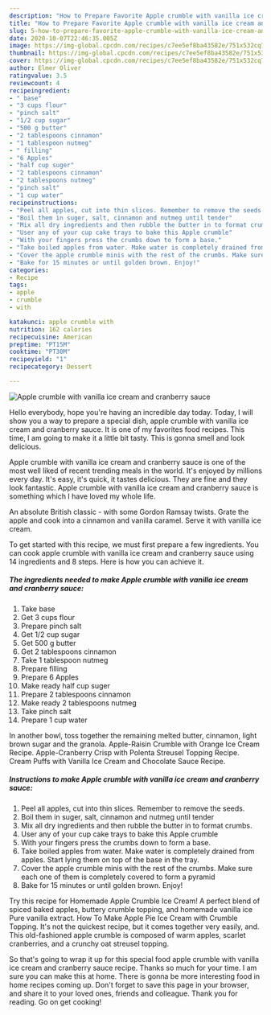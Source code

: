 ```yaml
---
description: "How to Prepare Favorite Apple crumble with vanilla ice cream and cranberry sauce"
title: "How to Prepare Favorite Apple crumble with vanilla ice cream and cranberry sauce"
slug: 5-how-to-prepare-favorite-apple-crumble-with-vanilla-ice-cream-and-cranberry-sauce
date: 2020-10-07T22:46:35.005Z
image: https://img-global.cpcdn.com/recipes/c7ee5ef8ba43582e/751x532cq70/apple-crumble-with-vanilla-ice-cream-and-cranberry-sauce-recipe-main-photo.jpg
thumbnail: https://img-global.cpcdn.com/recipes/c7ee5ef8ba43582e/751x532cq70/apple-crumble-with-vanilla-ice-cream-and-cranberry-sauce-recipe-main-photo.jpg
cover: https://img-global.cpcdn.com/recipes/c7ee5ef8ba43582e/751x532cq70/apple-crumble-with-vanilla-ice-cream-and-cranberry-sauce-recipe-main-photo.jpg
author: Elmer Oliver
ratingvalue: 3.5
reviewcount: 4
recipeingredient:
- " base"
- "3 cups flour"
- "pinch salt"
- "1/2 cup sugar"
- "500 g butter"
- "2 tablespoons cinnamon"
- "1 tablespoon nutmeg"
- " filling"
- "6 Apples"
- "half cup suger"
- "2 tablespoons cinnamon"
- "2 tablespoons nutmeg"
- "pinch salt"
- "1 cup water"
recipeinstructions:
- "Peel all apples, cut into thin slices. Remember to remove the seeds."
- "Boil them in suger, salt, cinnamon and nutmeg until tender"
- "Mix all dry ingredients and then rubble the butter in to format crumbs."
- "User any of your cup cake trays to bake this Apple crumble"
- "With your fingers press the crumbs down to form a base."
- "Take boiled apples from water. Make water is completely drained from apples. Start lying them on top of the base in the tray."
- "Cover the apple crumble minis with the rest of the crumbs. Make sure each one of them is completely covered to form a pyramid"
- "Bake for 15 minutes or until golden brown. Enjoy!"
categories:
- Recipe
tags:
- apple
- crumble
- with

katakunci: apple crumble with 
nutrition: 162 calories
recipecuisine: American
preptime: "PT15M"
cooktime: "PT30M"
recipeyield: "1"
recipecategory: Dessert

---
```



![Apple crumble with vanilla ice cream and cranberry sauce](https://img-global.cpcdn.com/recipes/c7ee5ef8ba43582e/751x532cq70/apple-crumble-with-vanilla-ice-cream-and-cranberry-sauce-recipe-main-photo.jpg)

Hello everybody, hope you're having an incredible day today. Today, I will show you a way to prepare a special dish, apple crumble with vanilla ice cream and cranberry sauce. It is one of my favorites food recipes. This time, I am going to make it a little bit tasty. This is gonna smell and look delicious.

Apple crumble with vanilla ice cream and cranberry sauce is one of the most well liked of recent trending meals in the world. It's enjoyed by millions every day. It's easy, it's quick, it tastes delicious. They are fine and they look fantastic. Apple crumble with vanilla ice cream and cranberry sauce is something which I have loved my whole life.

An absolute British classic - with some Gordon Ramsay twists. Grate the apple and cook into a cinnamon and vanilla caramel. Serve it with vanilla ice cream.


To get started with this recipe, we must first prepare a few ingredients. You can cook apple crumble with vanilla ice cream and cranberry sauce using 14 ingredients and 8 steps. Here is how you can achieve it.

<!--inarticleads1-->

##### The ingredients needed to make Apple crumble with vanilla ice cream and cranberry sauce:

1. Take  base
1. Get 3 cups flour
1. Prepare pinch salt
1. Get 1/2 cup sugar
1. Get 500 g butter
1. Get 2 tablespoons cinnamon
1. Take 1 tablespoon nutmeg
1. Prepare  filling
1. Prepare 6 Apples
1. Make ready half cup suger
1. Prepare 2 tablespoons cinnamon
1. Make ready 2 tablespoons nutmeg
1. Take pinch salt
1. Prepare 1 cup water


In another bowl, toss together the remaining melted butter, cinnamon, light brown sugar and the granola. Apple-Raisin Crumble with Orange Ice Cream Recipe. Apple-Cranberry Crisp with Polenta Streusel Topping Recipe. Cream Puffs with Vanilla Ice Cream and Chocolate Sauce Recipe. 

<!--inarticleads2-->

##### Instructions to make Apple crumble with vanilla ice cream and cranberry sauce:

1. Peel all apples, cut into thin slices. Remember to remove the seeds.
1. Boil them in suger, salt, cinnamon and nutmeg until tender
1. Mix all dry ingredients and then rubble the butter in to format crumbs.
1. User any of your cup cake trays to bake this Apple crumble
1. With your fingers press the crumbs down to form a base.
1. Take boiled apples from water. Make water is completely drained from apples. Start lying them on top of the base in the tray.
1. Cover the apple crumble minis with the rest of the crumbs. Make sure each one of them is completely covered to form a pyramid
1. Bake for 15 minutes or until golden brown. Enjoy!


Try this recipe for Homemade Apple Crumble Ice Cream! A perfect blend of spiced baked apples, buttery crumble topping, and homemade vanilla ice Pure vanilla extract. How To Make Apple Pie Ice Cream with Crumble Topping. It&#39;s not the quickest recipe, but it comes together very easily, and. This old-fashioned apple crumble is composed of warm apples, scarlet cranberries, and a crunchy oat streusel topping. 

So that's going to wrap it up for this special food apple crumble with vanilla ice cream and cranberry sauce recipe. Thanks so much for your time. I am sure you can make this at home. There is gonna be more interesting food in home recipes coming up. Don't forget to save this page in your browser, and share it to your loved ones, friends and colleague. Thank you for reading. Go on get cooking!
